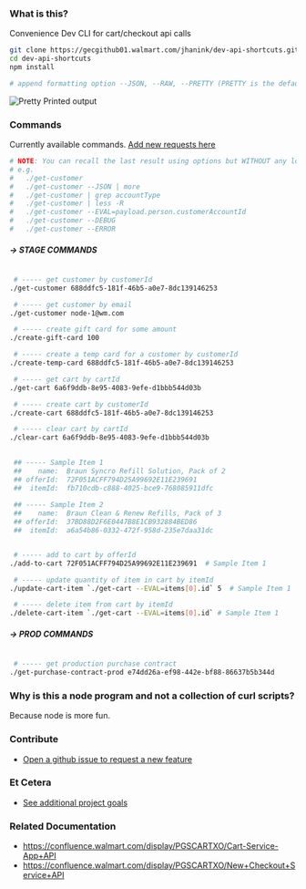 ### What is this?

Convenience Dev CLI for cart/checkout api calls

```sh
git clone https://gecgithub01.walmart.com/jhanink/dev-api-shortcuts.git
cd dev-api-shortcuts
npm install
```
```sh
# append formatting option --JSON, --RAW, --PRETTY (PRETTY is the default)
```

![Pretty Printed output](https://gecgithub01.walmart.com/jhanink/dev-api-shortcuts/blob/master/assets/api-shortcuts-jh1.png?raw=true)


### Commands

Currently available commands. [Add new requests here](https://gecgithub01.walmart.com/jhanink/dev-api-shortcuts/issues)

```sh
# NOTE: You can recall the last result using options but WITHOUT any lookup parameters.
# e.g.
#   ./get-customer
#   ./get-customer --JSON | more
#   ./get-customer | grep accountType
#   ./get-customer | less -R
#   ./get-customer --EVAL=payload.person.customerAccountId
#   ./get-customer --DEBUG
#   ./get-customer --ERROR
```

##### → STAGE COMMANDS

```sh

 # ----- get customer by customerId
./get-customer 688ddfc5-181f-46b5-a0e7-8dc139146253

 # ----- get customer by email
./get-customer node-1@wm.com

 # ----- create gift card for some amount
./create-gift-card 100

 # ----- create a temp card for a customer by customerId
./create-temp-card 688ddfc5-181f-46b5-a0e7-8dc139146253

 # ----- get cart by cartId
./get-cart 6a6f9ddb-8e95-4083-9efe-d1bbb544d03b

 # ----- create cart by customerId
./create-cart 688ddfc5-181f-46b5-a0e7-8dc139146253

 # ----- clear cart by cartId
./clear-cart 6a6f9ddb-8e95-4083-9efe-d1bbb544d03b

 
 ## ----- Sample Item 1
 ##    name:  Braun Syncro Refill Solution, Pack of 2
 ## offerId:  72F051ACFF794D25A99692E11E239691
 ##  itemId:  fb710cdb-c888-4025-bce9-768085911dfc
  
 ## ----- Sample Item 2
 ##    name:  Braun Clean & Renew Refills, Pack of 3
 ## offerId:  37BD88D2F6E0447B8E1CB932884BED86
 ##  itemId:  a6a54b86-0332-472f-958d-235e7daa31dc


 # ----- add to cart by offerId
./add-to-cart 72F051ACFF794D25A99692E11E239691  # Sample Item 1

 # ----- update quantity of item in cart by itemId
./update-cart-item `./get-cart --EVAL=items[0].id` 5  # Sample Item 1

 # ----- delete item from cart by itemId
./delete-cart-item `./get-cart --EVAL=items[0].id` # Sample Item 1

```

##### → PROD COMMANDS

```sh

 # ----- get production purchase contract 
./get-purchase-contract-prod e74dd26a-ef98-442e-bf88-86637b5b344d
```



### Why is this a node program and not a collection of curl scripts?

Because node is more fun.



### Contribute

* [Open a github issue to request a new feature](https://gecgithub01.walmart.com/jhanink/dev-api-shortcuts/issues)



### Et Cetera

* [See additional project goals](project-goals.md)


### Related Documentation

* https://confluence.walmart.com/display/PGSCARTXO/Cart-Service-App+API
* https://confluence.walmart.com/display/PGSCARTXO/New+Checkout+Service+API


